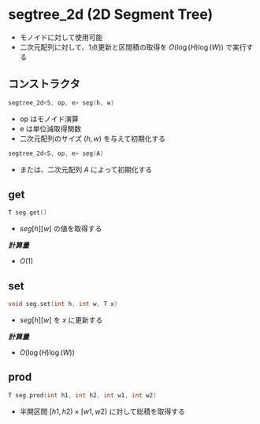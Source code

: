# segtree_2d (2D Segment Tree)

- モノイドに対して使用可能
- 二次元配列に対して、1点更新と区間積の取得を $O(\log(H)\log(W))$ で実行する

## コンストラクタ

```cpp
segtree_2d<S, op, e> seg(h, w)
```
- op はモノイド演算
- e は単位減取得関数
- 二次元配列のサイズ $(h, w)$ を与えて初期化する

```cpp
segtree_2d<S, op, e> seg(A)
```

- または、二次元配列 $A$ によって初期化する

## get

~~~cpp
T seg.get()
~~~

- $seg[h][w]$ の値を取得する

***計算量***

- $O(1)$

## set

~~~cpp
void seg.set(int h, int w, T x)
~~~

- $seg[h][w]$ を $x$ に更新する

***計算量***

- $O(\log(H)\log(W))$

## prod

~~~cpp
T seg.prod(int h1, int h2, int w1, int w2)
~~~

- 半開区間 $[h1, h2) \times [w1, w2)$ に対して総積を取得する
